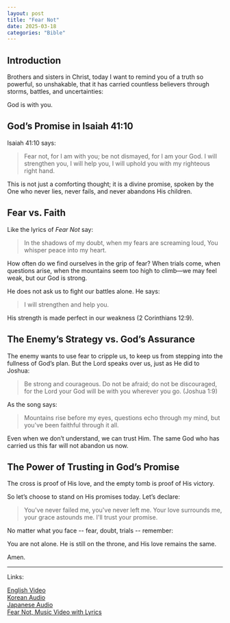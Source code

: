```yaml
---
layout: post
title: "Fear Not"
date: 2025-03-18
categories: "Bible"
---
```

## Introduction  
Brothers and sisters in Christ, today I want to remind you of a truth so powerful, so unshakable, that it has carried countless believers through storms, battles, and uncertainties:  

God is with you.  

## God’s Promise in Isaiah 41:10  
Isaiah 41:10 says:  

> Fear not, for I am with you; be not dismayed, for I am your God. I will strengthen you, I will help you, I will uphold you with my righteous right hand.  

This is not just a comforting thought; it is a divine promise, spoken by the One who never lies, never fails, and never abandons His children.  

## Fear vs. Faith  
Like the lyrics of *Fear Not* say:  

> In the shadows of my doubt, when my fears are screaming loud, You whisper peace into my heart.  

How often do we find ourselves in the grip of fear? When trials come, when questions arise, when the mountains seem too high to climb—we may feel weak, but our God is strong.  

He does not ask us to fight our battles alone. He says:  

> I will strengthen and help you.  

His strength is made perfect in our weakness (2 Corinthians 12:9).  

## The Enemy’s Strategy vs. God’s Assurance  
The enemy wants to use fear to cripple us, to keep us from stepping into the fullness of God’s plan. But the Lord speaks over us, just as He did to Joshua:  

> Be strong and courageous. Do not be afraid; do not be discouraged, for the Lord your God will be with you wherever you go. (Joshua 1:9)  

As the song says:  

> Mountains rise before my eyes, questions echo through my mind, but you've been faithful through it all.  

Even when we don’t understand, we can trust Him. The same God who has carried us this far will not abandon us now.  

## The Power of Trusting in God’s Promise  
The cross is proof of His love, and the empty tomb is proof of His victory.  

So let’s choose to stand on His promises today. Let’s declare:  

> You've never failed me, you've never left me. Your love surrounds me, your grace astounds me. I'll trust your promise.  

No matter what you face -- fear, doubt, trials -- remember:  

You are not alone. He is still on the throne, and His love remains the same.  

Amen.  

---  
  
Links:  
  
[English Video](https://youtube.com/shorts/nnTOBB41iV4?si=6Szqxr95KN0Ig5Z5)  
[Korean Audio](/assets/audio/WoE_Fear_Not_based_on_Isaiah_41_10_KO.mp3)  
[Japanese Audio](/assets/audio/WoE_Fear_Not_based_on_Isaiah_41_10_JP.mp3)  
[Fear Not, Music Video with Lyrics](https://youtu.be/oMuCZPgZG4I)